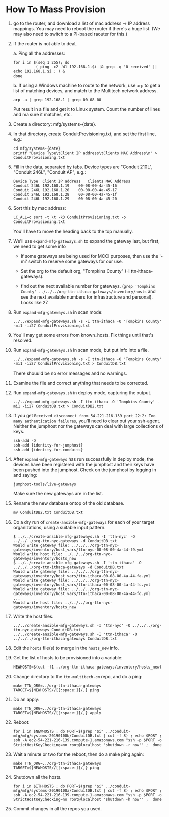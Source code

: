 # How To Mass Provision

1. go to the router, and download a list of mac address => IP address mappings. You may need to reboot the router if there's a huge list. (We may also need to switch to a PI-based raouter for this.)

2. If the router is not able to deal,

   a. Ping all the addresses:

      ```shell
      for i in $(seq 1 255); do
                ( ping -c2 -W1 192.168.1.$i |& grep -q '0 received' || echo 192.168.1.$i ; ) &
      done
      ```

   b. If using a Windows machine to route to the network, use `arp` to get a list of matching devices, and match to the Multitech network address.

      ```shell
      arp -a | grep 192.168.1 | grep 00-08-00
      ```

      Put result in a file and get it to Linux system.  Count the number of lines and ma sure it matches, etc.

3. Create a directory:  mfg/systems-{date}.

4. In that directory, create ConduitProvisioning.txt, and set the first line, e.g.:

   ```shell
   cd mfg/systems-{date}
   printf "Device Type\tClient IP address\tClients MAC Address\n" > ConduitProvisioning.txt
   ```

5. Fill in the data, separated by tabs. Device types are "Conduit 210L", "Conduit 246L", "Conduit AP", e.g.:

   ```provisioning
   Device Type	Client IP address	Clients MAC Address
   Conduit 246L	192.168.1.19	00-08-00-4a-45-16
   Conduit 246L	192.168.1.20	00-08-00-4a-45-17
   Conduit 246L	192.168.1.28	00-08-00-4a-45-1f
   Conduit 246L	192.168.1.29	00-08-00-4a-45-20
   ```

6. Sort this by mac address:

   ```shell
   LC_ALL=c sort -t \t -k3 ConduitProvisioning.txt -o ConduitProvisioning.txt
   ```

   You'll have to move the heading back to the top manually.

7. We'll use `expand-mfg-gateways.sh` to expand the gateway last, but first, we need to get some info

   - If some gateways are being used for MCCI purposes, then use the '-mi' switch to reserve some gateways for our use.

   - Set the org to the default org, "Tompkins County" (-I ttn-ithaca-gateways).

   - find out the next available number for gateways. (`grep 'Tompkins County' ../../../org-ttn-ithaca-gateways/inventory/hosts` and see the next available numbers for infrastructure and personal). Looks like 27.

8. Run `expand-mfg-gateways.sh` in scan mode:

   ```shell
   ../../expand-mfg-gateways.sh -s -I ttn-ithaca -O 'Tompkins County' -mi1 -ii27 ConduitProvisioning.txt
   ```

9. You'll may get some errors from known_hosts.  Fix things until that's resolved.

10. Run `expand-mfg-gateways.sh` in scan mode, but put info into a file.

    ```shell
    ../../expand-mfg-gateways.sh -s -I ttn-ithaca -O 'Tompkins County' -mi1 -ii27 ConduitProvisioning.txt > ConduitDB.txt
    ```

    There shouuld be no error messages and no warnings.

11. Examine the file and correct anything that needs to be corrected.

12. Run `expand-mfg-gateways.sh` in deploy mode, capturing the output.

    ```shell
    ../../expand-mfg-gateways.sh -I ttn-ithaca -O 'Tompkins County' -mi1 -ii27 ConduitDB.txt > ConduitDB2.txt
    ```

13. If you get `Received disconnect from 54.221.216.139 port 22:2: Too many authentication failures`, you'll need to clear out your ssh-agent. Neither the jumphost nor the gateways can deal with large collections of keys.

    ```shell
    ssh-add -D
    ssh-add {identity-for-jumphost}
    ssh-add {identity-for-conduits}
    ```

14. After `expand-mfg-gateways` has run successfully in deploy mode, the devices have been registered with the jumphost and their keys have been pushed into the jumphost. Check on the jumphost by logging in and saying:

    ```shell
    jumphost-tools/live-gateways
    ```

    Make sure the new gateways are in the list.

15. Rename the new database ontop of the old database.

    ```shell
    mv ConduitDB2.txt ConduitDB.txt
    ```

16. Do a dry run of `create-ansible-mfg-gateways` for each of your target organizations, using a suitable input pattern.

    ```console
    $ ../../create-ansible-mfg-gateways.sh -I 'ttn-nyc' -O ../../../org-ttn-nyc-gateways -d ConduitDB.txt
    Would write gateway file: ../../../org-ttn-nyc-gateways/inventory/host_vars/ttn-nyc-00-08-00-4a-44-f9.yml
    Would write host file: ../../../org-ttn-nyc-gateways/inventory/hosts_new
    $ ../../create-ansible-mfg-gateways.sh -I 'ttn-ithaca' -O ../../../org-ttn-ithaca-gateways -d ConduitDB.txt
    Would write gateway file: ../../../org-ttn-nyc-gateways/inventory/host_vars/ttn-ithaca-00-08-00-4a-44-fa.yml
    Would write gateway file: ../../../org-ttn-nyc-gateways/inventory/host_vars/ttn-ithaca-00-08-00-4a-44-fc.yml
    Would write gateway file: ../../../org-ttn-nyc-gateways/inventory/host_vars/ttn-ithaca-00-08-00-4a-44-fd.yml
    ...
    Would write host file: ../../../org-ttn-nyc-gateways/inventory/hosts_new
    ```

17. Write the host files.

    ```shell
    ../../create-ansible-mfg-gateways.sh -I 'ttn-nyc' -O ../../../org-ttn-nyc-gateways ConduitDB.txt
    ../../create-ansible-mfg-gateways.sh -I 'ttn-ithaca' -O ../../../org-ttn-ithaca-gateways ConduitDB.txt
    ```

18. Edit the `hosts` file(s) to merge in the `hosts_new` info.

19. Get the list of hosts to be provisioned into a variable:

    ```shell
    NEWHOSTS=$(cut -f1 ../org-ttn-ithaca-gateways/inventory/hosts_new)
    ```

20. Change directory to the `ttn-multitech-cm` repo, and do a ping:

    ```shell
    make TTN_ORG=../org-ttn-ithaca-gateways TARGET=${NEWHOSTS//[[:space:]]/,} ping
    ```

21. Do an apply:

    ```shell
    make TTN_ORG=../org-ttn-ithaca-gateways TARGET=${NEWHOSTS//[[:space:]]/,} apply
    ```

22. Reboot:

    ```shell
    for i in $NEWHOSTS ; do PORT=$(grep "$i" ../conduit-mfg/mfg/systems-20190108b/ConduitDB.txt | cut -f 8) ; echo $PORT ; ssh -A ec2-54-221-216-139.compute-1.amazonaws.com "ssh -p $PORT -o StrictHostKeyChecking=no root@localhost 'shutdown -r now'" ;  done
    ```

23. Wait a minute or two for the reboot, then do a make ping again:

    ```shell
    make TTN_ORG=../org-ttn-ithaca-gateways TARGET=${NEWHOSTS//[[:space:]]/,} ping
    ```

24. Shutdown all the hosts.

    ```shell
    for i in $ITHHOSTS ; do PORT=$(grep "$i" ../conduit-mfg/mfg/systems-20190108a/ConduitDB.txt | cut -f 8) ; echo $PORT ; ssh -A ec2-54-221-216-139.compute-1.amazonaws.com "ssh -p $PORT -o StrictHostKeyChecking=no root@localhost 'shutdown -h now'" ;  done
    ```

25. Commit changes in all the repos you used.

